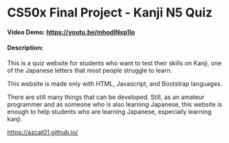 # CS50x Final Project - Kanji N5 Quiz

#### Video Demo: https://youtu.be/mhodlNxp1lo
#### Description:
This is a quiz website for students who want to test their skills on Kanji, one of the Japanese letters that most people struggle to learn. 

This website is made only with HTML, Javascript, and Bootstrap languages. 

There are still many things that can be developed. Still, as an amateur programmer and as someone who is also learning Japanese, this website is enough to help students who are learning Japanese, especially learning kanji.

https://azcat01.github.io/
